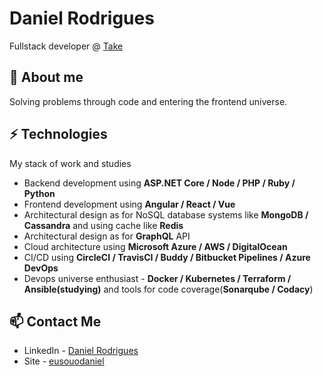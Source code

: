 # Daniel Rodrigues
Fullstack developer @ [Take](https://github.com/takenet)

## 🧐 About me
Solving problems through code and entering the frontend universe.

## ⚡ Technologies
My stack of work and studies
- Backend development using **ASP.NET Core / Node / PHP / Ruby / Python**
- Frontend development using **Angular / React / Vue**
- Architectural design as for NoSQL database systems like **MongoDB / Cassandra** and using cache like **Redis**
- Architectural design as for **GraphQL** API
- Cloud architecture using **Microsoft Azure / AWS / DigitalOcean**
- CI/CD using **CircleCI / TravisCI / Buddy / Bitbucket Pipelines / Azure DevOps**
- Devops universe enthusiast - **Docker / Kubernetes / Terraform / Ansible(studying)** and tools for code coverage(**Sonarqube / Codacy**)

## 📫 Contact Me
- LinkedIn - [Daniel Rodrigues](https://www.linkedin.com/in/eusouodaniel)
- Site - [eusouodaniel](https://eusouodaniel.com)
